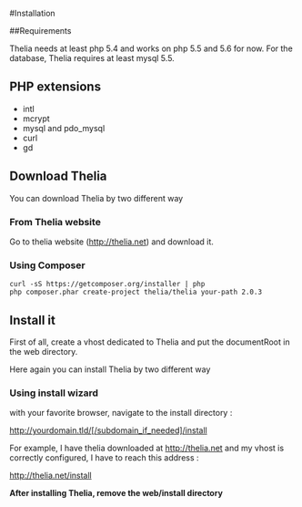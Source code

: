 #Installation

##Requirements

Thelia needs at least php 5.4 and works on php 5.5 and 5.6 for now. For the
database, Thelia requires at least mysql 5.5.

## PHP extensions

* intl
* mcrypt
* mysql and pdo_mysql
* curl
* gd

## Download Thelia

You can download Thelia by two different way

### From Thelia website

Go to thelia website (http://thelia.net) and download it.

### Using Composer

```
curl -sS https://getcomposer.org/installer | php
php composer.phar create-project thelia/thelia your-path 2.0.3
```

## Install it

First of all, create a vhost dedicated to Thelia and put the documentRoot in
the web directory.

Here again you can install Thelia by two different way

### Using install wizard

with your favorite browser, navigate to the install directory :

http://yourdomain.tld/[/subdomain_if_needed]/install

For example, I have thelia downloaded at http://thelia.net and my vhost is
correctly configured, I have to reach this address :

http://thelia.net/install

**After installing Thelia, remove the web/install directory**



